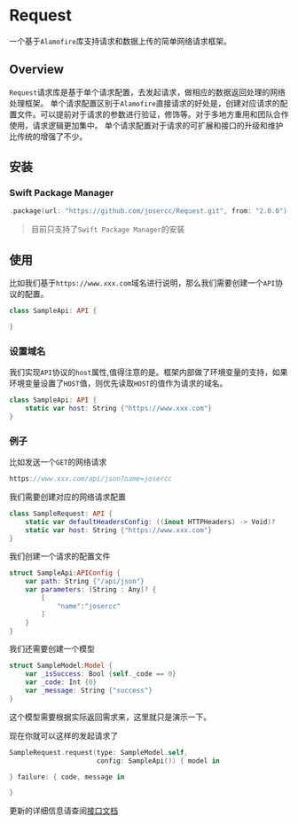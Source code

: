 # Request

一个基于`Alamofire`库支持请求和数据上传的简单网络请求框架。

## Overview

`Request`请求库是基于单个请求配置，去发起请求，做相应的数据返回处理的网络处理框架。
单个请求配置区别于`Alamofire`直接请求的好处是，创建对应请求的配置文件。可以提前对于请求的参数进行验证，修饰等。对于多地方重用和团队合作使用，请求逻辑更加集中。
单个请求配置对于请求的可扩展和接口的升级和维护比传统的增强了不少。

## 安装
### Swift Package Manager
```swift
.package(url: "https://github.com/josercc/Request.git", from: "2.0.0")
```
> 目前只支持了`Swift Package Manager`的安装

## 使用

比如我们基于`https://www.xxx.com`域名进行说明，那么我们需要创建一个`API`协议的配置。
```swift
class SampleApi: API {

}
```
### 设置域名

我们实现`API`协议的`host`属性,值得注意的是。框架内部做了环境变量的支持，如果环境变量设置了`HOST`值，则优先读取`HOST`的值作为请求的域名。
```swift
class SampleApi: API {
    static var host: String {"https://www.xxx.com"}
}
```

### 例子

比如发送一个`GET`的网络请求
```swift
https://www.xxx.com/api/json?name=josercc
```
我们需要创建对应的网络请求配置

```swift
class SampleRequest: API {
    static var defaultHeadersConfig: ((inout HTTPHeaders) -> Void)?
    static var host: String {"https://www.xxx.com"}
}
```

我们创建一个请求的配置文件

```swift
struct SampleApi:APIConfig {
    var path: String {"/api/json"}
    var parameters: [String : Any]? {
        [
            "name":"josercc"
        ]
    }
}
```

我们还需要创建一个模型

```swift
struct SampleModel:Model {
    var _isSuccess: Bool {self._code == 0}
    var _code: Int {0}
    var _message: String {"success"}
}
```

这个模型需要根据实际返回需求来，这里就只是演示一下。

现在你就可以这样的发起请求了

```swift
SampleRequest.request(type: SampleModel.self,
                      config: SampleApi()) { model in

} failure: { code, message in

}
```

更新的详细信息请查阅[接口文档](https://josercc.github.io/Request)
